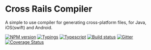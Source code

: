 # Cross Rails Compiler

A simple to use compiler for generating cross-platform files, for Java, iOS(swift) and Android.

[![NPM version][npm-image]][npm-url]
[![Typings][typings-image]][typings-url]
[![Typescript][typescript-image]][typescript-url]
[![Build status][travis-image]][travis-url]
[![Gitter][gitter-image]][gitter-url]
[![Coverage Status][coverage-image]][coverage-url]

[typescript-image]: https://img.shields.io/badge/typescript-1.9.0--dev.20160516-green.svg
[typescript-url]: https://github.com/Microsoft/TypeScript
[typings-url]: https://github.com/typings/typings
[typings-image]: https://img.shields.io/badge/typings-1.0.4-green.svg
[npm-image]: https://img.shields.io/npm/v/@cycle/core.svg
[npm-url]: https://npmjs.org/package/typings
[travis-image]: https://travis-ci.org/crossrails/compiler.svg?branch=master
[travis-url]: https://travis-ci.org/crossrails/compiler
[gitter-image]: https://badges.gitter.im/crossrails/compiler.svg
[gitter-url]: https://gitter.im/crossrails/compiler?utm_source=badge&utm_medium=badge&utm_campaign=pr-badge&utm_content=badge
[coverage-image]:https://coveralls.io/repos/github/crossrails/compiler/badge.svg?branch=master
[coverage-url]:https://coveralls.io/github/crossrails/compiler?branch=master
